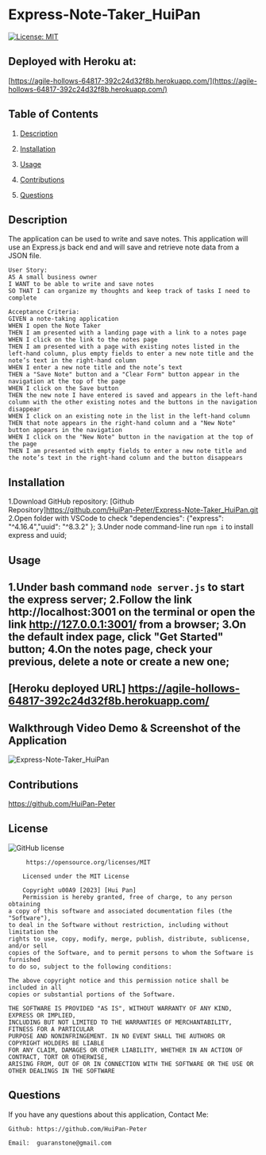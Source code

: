 # Express-Note-Taker_HuiPan
[![License: MIT](https://img.shields.io/badge/License-MIT-yellow.svg)](https://opensource.org/licenses/MIT)

  ## Deployed with Heroku at:
  [https://agile-hollows-64817-392c24d32f8b.herokuapp.com/](https://agile-hollows-64817-392c24d32f8b.herokuapp.com/)

## Table of Contents

1. [Description](#userStory)
  
2. [Installation](#installation)
  
3. [Usage](#usage)
  
4. [Contributions](#contributions)
  
5. [Questions](#questions)
  

## Description
The application can be used to write and save notes. This application will use an Express.js back end and will save and retrieve note data from a JSON file.
```
User Story:
AS A small business owner
I WANT to be able to write and save notes
SO THAT I can organize my thoughts and keep track of tasks I need to complete
```
```
Acceptance Criteria: 
GIVEN a note-taking application
WHEN I open the Note Taker
THEN I am presented with a landing page with a link to a notes page
WHEN I click on the link to the notes page
THEN I am presented with a page with existing notes listed in the left-hand column, plus empty fields to enter a new note title and the note’s text in the right-hand column
WHEN I enter a new note title and the note’s text
THEN a "Save Note" button and a "Clear Form" button appear in the navigation at the top of the page
WHEN I click on the Save button
THEN the new note I have entered is saved and appears in the left-hand column with the other existing notes and the buttons in the navigation disappear
WHEN I click on an existing note in the list in the left-hand column
THEN that note appears in the right-hand column and a "New Note" button appears in the navigation
WHEN I click on the "New Note" button in the navigation at the top of the page
THEN I am presented with empty fields to enter a new note title and the note’s text in the right-hand column and the button disappears
```

## Installation
1.Download GitHub repository: [Github Repository]https://github.com/HuiPan-Peter/Express-Note-Taker_HuiPan.git
2.Open folder with VSCode to check "dependencies": {"express": "^4.16.4","uuid": "^8.3.2" };
3.Under node command-line run ```npm i``` to install express and uuid;

## Usage
1.Under bash command ``` node server.js ``` to start the express server;
2.Follow the link http://localhost:3001 on the terminal or open the link http://127.0.0.1:3001/ from a browser;
3.On the default index page, click "Get Started" button;
4.On the notes page, check your previous, delete a note or create a new one;
---
[Heroku deployed URL] https://agile-hollows-64817-392c24d32f8b.herokuapp.com/
---

## Walkthrough Video Demo & Screenshot of the Application
 ![Express-Note-Taker_HuiPan]()

## Contributions

https://github.com/HuiPan-Peter

## License

![GitHub license](https://img.shields.io/badge/license-MIT-blue.svg)

```
     https://opensource.org/licenses/MIT

    Licensed under the MIT License

    Copyright u00A9 [2023] [Hui Pan]
    Permission is hereby granted, free of charge, to any person obtaining 
a copy of this software and associated documentation files (the "Software"), 
to deal in the Software without restriction, including without limitation the 
rights to use, copy, modify, merge, publish, distribute, sublicense, and/or sell 
copies of the Software, and to permit persons to whom the Software is furnished 
to do so, subject to the following conditions:

The above copyright notice and this permission notice shall be included in all 
copies or substantial portions of the Software.

THE SOFTWARE IS PROVIDED "AS IS", WITHOUT WARRANTY OF ANY KIND, EXPRESS OR IMPLIED, 
INCLUDING BUT NOT LIMITED TO THE WARRANTIES OF MERCHANTABILITY, FITNESS FOR A PARTICULAR 
PURPOSE AND NONINFRINGEMENT. IN NO EVENT SHALL THE AUTHORS OR COPYRIGHT HOLDERS BE LIABLE 
FOR ANY CLAIM, DAMAGES OR OTHER LIABILITY, WHETHER IN AN ACTION OF CONTRACT, TORT OR OTHERWISE, 
ARISING FROM, OUT OF OR IN CONNECTION WITH THE SOFTWARE OR THE USE OR OTHER DEALINGS IN THE SOFTWARE
```

## Questions

If you have any questions about this application, Contact Me:

```
Github: https://github.com/HuiPan-Peter

Email:  guaranstone@gmail.com
```